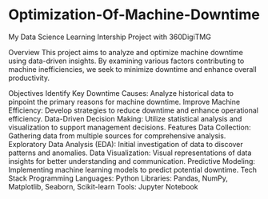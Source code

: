 # Optimization-Of-Machine-Downtime
My Data Science Learning Intership Project with 360DigiTMG

Overview
This project aims to analyze and optimize machine downtime using data-driven insights. By examining various factors contributing to machine inefficiencies, we seek to minimize downtime and enhance overall productivity.

Objectives
Identify Key Downtime Causes: Analyze historical data to pinpoint the primary reasons for machine downtime.
Improve Machine Efficiency: Develop strategies to reduce downtime and enhance operational efficiency.
Data-Driven Decision Making: Utilize statistical analysis and visualization to support management decisions.
Features
Data Collection: Gathering data from multiple sources for comprehensive analysis.
Exploratory Data Analysis (EDA): Initial investigation of data to discover patterns and anomalies.
Data Visualization: Visual representations of data insights for better understanding and communication.
Predictive Modeling: Implementing machine learning models to predict potential downtime.
Tech Stack
Programming Languages: Python
Libraries: Pandas, NumPy, Matplotlib, Seaborn, Scikit-learn
Tools: Jupyter Notebook
